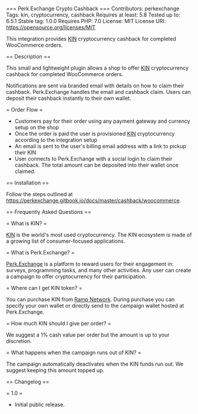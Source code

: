 === Perk.Exchange Crypto Cashback ===
Contributors: perkexchange
Tags: kin, cryptocurrency, cashback
Requires at least: 5.8
Tested up to: 6.5.1
Stable tag: 1.0.0
Requires PHP: 7.0
License: MIT
License URI: https://opensource.org/licenses/MIT

This integration provides [KIN](https://kin.org/) cryptocurrency cashback for completed WooCommerce orders.

== Description ==

This small and lightweight plugin allows a shop to offer [KIN](https://kin.org/) cryptocurrency cashback for completed WooCommerce orders.

Notifications are sent via branded email with details on how to
claim their cashback. Perk.Exchange handles the email and cashback claim. Users can deposit their cashback instantly to their own wallet.

= Order Flow =

- Customers pay for their order using any payment gateway and currency setup on the shop
- Once the order is paid the user is provisioned [KIN](https://kin.org) cryptocurrency according to the integration setup
- An email is sent to the user's billing email address with a link to pickup their KIN
- User connects to Perk.Exchange with a social login to claim their cashback. The total amount can be deposited into their wallet once claimed.

== Installation ==

Follow the steps outlined at <https://perkexchange.gitbook.io/docs/master/cashback/woocommerce>.

== Frequently Asked Questions ==

= What is KIN? =

[KIN](https://kin.org) is the world's most used cryptocurrency. The KIN ecosystem is made of a growing list of consumer-focused applications.

= What is Perk.Exchange? =

[Perk.Exchange](https://perk.exchange) is a platform to reward users for their engagement in: surveys, programming tasks, and many other activities. Any user can create a campaign to offer cryptocurrency for their participation.

= Where can I get KIN token? =

You can purchase KIN from [Ramp Network](https://buy.ramp.network/?fiatCurrency=USD&fiatValue=25&defaultAsset=SOLANA_KIN). During purchase you can specify your own wallet or directly send to the campaign wallet hosted at Perk.Exchange.

= How much KIN should I give per order? =

We suggest a 1% cash value per order but the amount is up to your discretion.

= What happens when the campaign runs out of KIN? =

The campaign automatically deactivates when the KIN funds run out. We suggest keeping this amount topped up.

== Changelog ==

= 1.0 =

- Initial public release.
